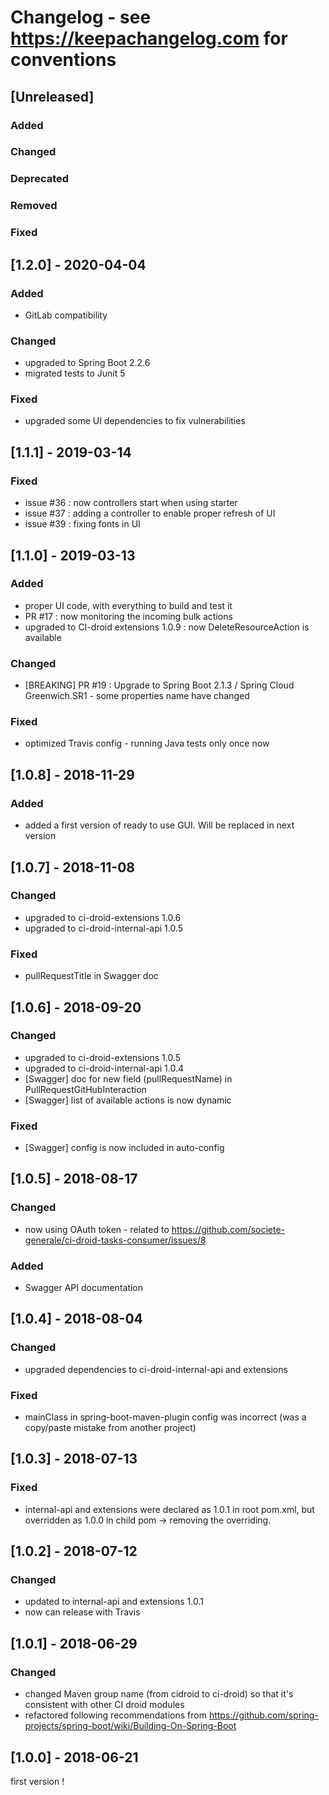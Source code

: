 # Changelog - see https://keepachangelog.com for conventions

## [Unreleased]

### Added

### Changed

### Deprecated

### Removed

### Fixed

## [1.2.0] - 2020-04-04

### Added

- GitLab compatibility

### Changed

- upgraded to Spring Boot 2.2.6
- migrated tests to Junit 5

### Fixed

- upgraded some UI dependencies to fix vulnerabilities

## [1.1.1] - 2019-03-14

### Fixed

- issue #36 : now controllers start when using starter
- issue #37 : adding a controller to enable proper refresh of UI
- issue #39 : fixing fonts in UI

## [1.1.0] - 2019-03-13

### Added

- proper UI code, with everything to build and test it
- PR #17 : now monitoring the incoming bulk actions
- upgraded to CI-droid extensions 1.0.9 : now DeleteResourceAction is available

### Changed

- [BREAKING] PR #19 : Upgrade to Spring Boot 2.1.3 / Spring Cloud Greenwich.SR1 - some properties name have changed

### Fixed

- optimized Travis config - running Java tests only once now

## [1.0.8] - 2018-11-29

### Added

- added a first version of ready to use GUI. Will be replaced in next version

## [1.0.7] - 2018-11-08

### Changed

- upgraded to ci-droid-extensions 1.0.6
- upgraded to ci-droid-internal-api 1.0.5

### Fixed

- pullRequestTitle in Swagger doc

## [1.0.6] - 2018-09-20

### Changed

- upgraded to ci-droid-extensions 1.0.5
- upgraded to ci-droid-internal-api 1.0.4
- [Swagger] doc for new field (pullRequestName) in PullRequestGitHubInteraction
- [Swagger] list of available actions is now dynamic

### Fixed

- [Swagger] config is now included in auto-config

## [1.0.5] - 2018-08-17

### Changed

- now using OAuth token - related to https://github.com/societe-generale/ci-droid-tasks-consumer/issues/8

### Added

- Swagger API documentation

## [1.0.4] - 2018-08-04

### Changed

- upgraded dependencies to ci-droid-internal-api and extensions

### Fixed

- mainClass in spring-boot-maven-plugin config was incorrect (was a copy/paste mistake from another project)

## [1.0.3] - 2018-07-13

### Fixed

- internal-api and extensions were declared as 1.0.1 in root pom.xml, but overridden as 1.0.0 in child pom -> removing the overriding.

## [1.0.2] - 2018-07-12

### Changed

- updated to internal-api and extensions 1.0.1
- now can release with Travis

## [1.0.1] - 2018-06-29

### Changed

- changed Maven group name (from cidroid to ci-droid) so that it's consistent with other CI droid modules
- refactored following recommendations from https://github.com/spring-projects/spring-boot/wiki/Building-On-Spring-Boot

## [1.0.0] - 2018-06-21

first version !
